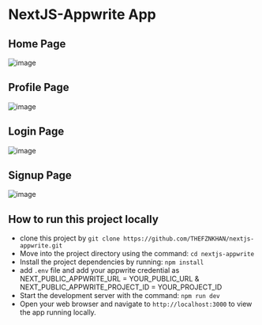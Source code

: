 # NextJS-Appwrite App

## Home Page
![image](https://github.com/THEFZNKHAN/nextjs-appwrite/assets/124388165/5c61a8a2-2fa8-4547-a89c-9533c89431f6)

## Profile Page
![image](https://github.com/THEFZNKHAN/nextjs-appwrite/assets/124388165/c04b6392-681f-4894-895a-c5c118b6c824)

## Login Page
![image](https://github.com/THEFZNKHAN/nextjs-appwrite/assets/124388165/a45a6dc7-eb7f-4e30-8320-7413045a08fb)

## Signup Page
![image](https://github.com/THEFZNKHAN/nextjs-appwrite/assets/124388165/cfb6bbf3-5f05-4031-8e55-90be310a6ef5)

## How to run this project locally
- clone this project by `git clone https://github.com/THEFZNKHAN/nextjs-appwrite.git`
- Move into the project directory using the command: `cd nextjs-appwrite`
- Install the project dependencies by running: `npm install`
- add `.env` file and add your appwrite credential as NEXT_PUBLIC_APPWRITE_URL = YOUR_PUBLIC_URL & NEXT_PUBLIC_APPWRITE_PROJECT_ID = YOUR_PROJECT_ID
- Start the development server with the command: `npm run dev`
- Open your web browser and navigate to `http://localhost:3000` to view the app running locally.
